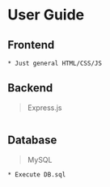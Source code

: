 # User Guide

## Frontend
```
* Just general HTML/CSS/JS
```

## Backend

> Express.js
```
```

## Database
> MySQL
```
* Execute DB.sql
```